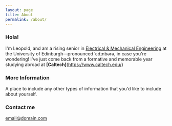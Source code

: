 ```yaml
---
layout: page
title: About
permalink: /about/
---
```


### Hola!

I'm Leopold, and am a rising senior in [Electrical & Mechanical Engineering](https://www.ed.ac.uk/studying/undergraduate/degrees/index.php?action=programme&code=HHH6) at the University of Edinburgh—pronounced ˈɛdɪnbərə, in case you're wondering!
I've just come back from a formative and memorable year studying abroad at **[Caltech]**(https://www.caltech.edu/)

### More Information

A place to include any other types of information that you'd like to include about yourself.

### Contact me

[email@domain.com](mailto:email@domain.com)

